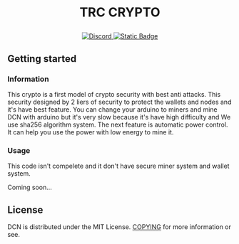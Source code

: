 <h1 align="center">
   <p>
        <b>TRC CRYPTO</b>
    </p>
</h1>
<p align="center">    
    <a href="https://discord.com/invite/3b4PRyGSsQ">
        <img alt="Discord" src="https://img.shields.io/discord/1188480869825007626?style=for-the-badge&logo=discord&labelColor=%23000000&color=%23a60000">
    </a>
   <a> </a>
    <a href="https://t.me/Dragoncoin_DCN">
        <img alt="Static Badge" src="https://img.shields.io/badge/Telegram-2CA5E0?style=for-the-badge&logo=Telegram">
    </a>
</p>


## Getting started

### Information
This crypto is a first model of crypto security with best anti attacks.
This security designed by 2 liers of security to protect the wallets and nodes and it's have best feature.
You can change your arduino to miners and mine DCN with arduino but it's very slow because it's have high difficulty and
We use sha256 algorithm system. The next feature is automatic power control. It can help you use the power with low energy 
to mine it.

### Usage 
This code isn't compelete and it don't have secure miner system and wallet system.

Coming soon...

## License
DCN is distributed under the MIT License.
[COPYING](https://github.com/rezaee33626/DragonCoin/blob/main/LICENSE) for more information or see.
